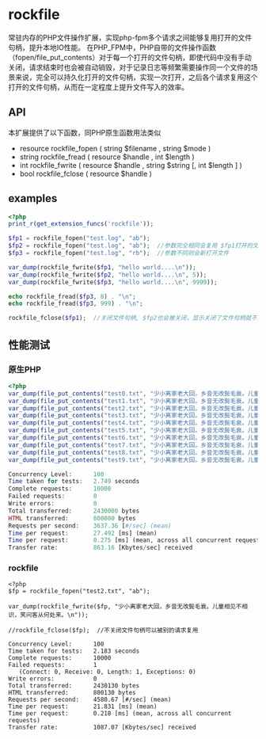# rockfile
常驻内存的PHP文件操作扩展，实现php-fpm多个请求之间能够复用打开的文件句柄，提升本地IO性能。
在PHP_FPM中，PHP自带的文件操作函数（fopen/file_put_contents）对于每一个打开的文件句柄，即使代码中没有手动关闭，请求结束时也会被自动销毁，对于记录日志等频繁需要操作同一个文件的场景来说，完全可以持久化打开的文件句柄，实现一次打开，之后各个请求复用这个打开的文件句柄，从而在一定程度上提升文件写入的效率。

## API
本扩展提供了以下函数，同PHP原生函数用法类似
* resource rockfile_fopen ( string $filename , string $mode )
* string rockfile_fread ( resource $handle , int $length )
* int rockfile_fwrite ( resource $handle , string $string \[, int $length \] )
* bool rockfile_fclose ( resource $handle )

## examples
```php
<?php
print_r(get_extension_funcs('rockfile'));

$fp1 = rockfile_fopen("test.log", "ab");
$fp2 = rockfile_fopen("test.log", "ab");  //参数完全相同会复用 $fp1打开的文件
$fp3 = rockfile_fopen("test.log", "rb");  //参数不同则会新打开文件

var_dump(rockfile_fwrite($fp1, "hello world....\n"));
var_dump(rockfile_fwrite($fp2, "hello world....\n", 5));
var_dump(rockfile_fwrite($fp3, "hello world....\n", 9999));

echo rockfile_fread($fp3, 8) . "\n";
echo rockfile_fread($fp3, 999) . "\n";

rockfile_fclose($fp1);  //关闭文件句柄, $fp2也会被关闭，显示关闭了文件句柄就不能被下一次请求复用，而未关闭的 $fp3 则可以被下一个请求复用，不需要重新打开文件

```
## 性能测试
### 原生PHP
```php
<?php
var_dump(file_put_contents("test0.txt", "少小离家老大回，乡音无改鬓毛衰。儿童相见不相识，笑问客从何处来。\n", FILE_APPEND));
var_dump(file_put_contents("test1.txt", "少小离家老大回，乡音无改鬓毛衰。儿童相见不相识，笑问客从何处来。\n", FILE_APPEND));
var_dump(file_put_contents("test2.txt", "少小离家老大回，乡音无改鬓毛衰。儿童相见不相识，笑问客从何处来。\n", FILE_APPEND));
var_dump(file_put_contents("test3.txt", "少小离家老大回，乡音无改鬓毛衰。儿童相见不相识，笑问客从何处来。\n", FILE_APPEND));
var_dump(file_put_contents("test4.txt", "少小离家老大回，乡音无改鬓毛衰。儿童相见不相识，笑问客从何处来。\n", FILE_APPEND));
var_dump(file_put_contents("test5.txt", "少小离家老大回，乡音无改鬓毛衰。儿童相见不相识，笑问客从何处来。\n", FILE_APPEND));
var_dump(file_put_contents("test6.txt", "少小离家老大回，乡音无改鬓毛衰。儿童相见不相识，笑问客从何处来。\n", FILE_APPEND));
var_dump(file_put_contents("test7.txt", "少小离家老大回，乡音无改鬓毛衰。儿童相见不相识，笑问客从何处来。\n", FILE_APPEND));
var_dump(file_put_contents("test8.txt", "少小离家老大回，乡音无改鬓毛衰。儿童相见不相识，笑问客从何处来。\n", FILE_APPEND));
var_dump(file_put_contents("test9.txt", "少小离家老大回，乡音无改鬓毛衰。儿童相见不相识，笑问客从何处来。\n", FILE_APPEND));

Concurrency Level:      100
Time taken for tests:   2.749 seconds
Complete requests:      10000
Failed requests:        0
Write errors:           0
Total transferred:      2430000 bytes
HTML transferred:       800000 bytes
Requests per second:    3637.36 [#/sec] (mean)
Time per request:       27.492 [ms] (mean)
Time per request:       0.275 [ms] (mean, across all concurrent requests)
Transfer rate:          863.16 [Kbytes/sec] received
```

### rockfile
```
<?php
$fp = rockfile_fopen("test2.txt", "ab");

var_dump(rockfile_fwrite($fp, "少小离家老大回，乡音无改鬓毛衰。儿童相见不相识，笑问客从何处来。\n"));

//rockfile_fclose($fp);  //不关闭文件句柄可以被别的请求复用

Concurrency Level:      100
Time taken for tests:   2.183 seconds
Complete requests:      10000
Failed requests:        1
   (Connect: 0, Receive: 0, Length: 1, Exceptions: 0)
Write errors:           0
Total transferred:      2430130 bytes
HTML transferred:       800130 bytes
Requests per second:    4580.67 [#/sec] (mean)
Time per request:       21.831 [ms] (mean)
Time per request:       0.218 [ms] (mean, across all concurrent requests)
Transfer rate:          1087.07 [Kbytes/sec] received
```


